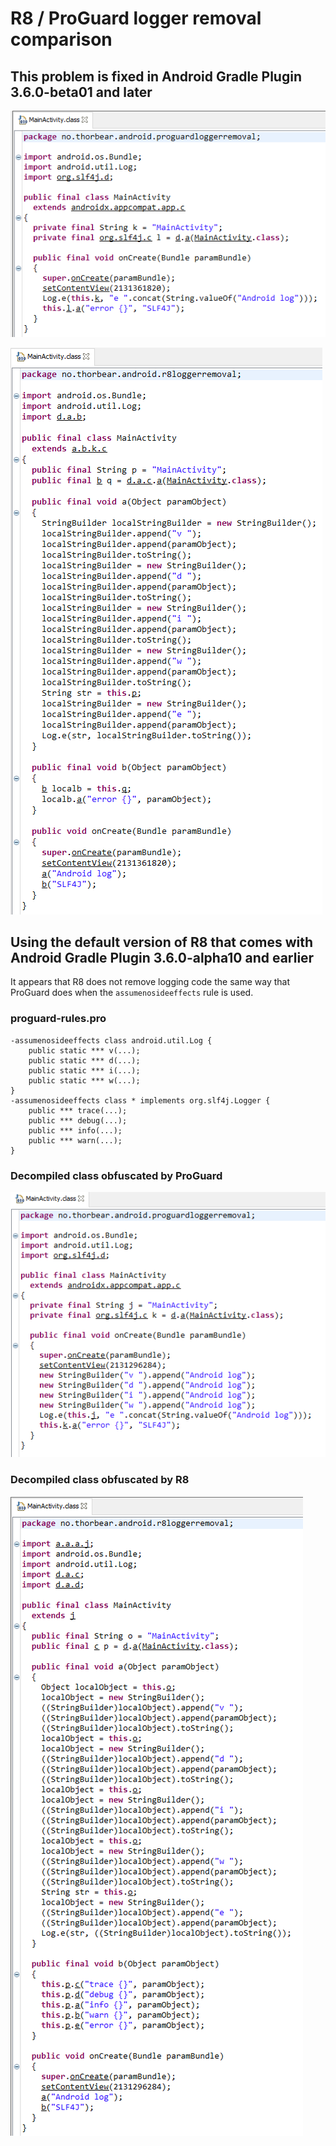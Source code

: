 # R8 / ProGuard logger removal comparison

## This problem is fixed in Android Gradle Plugin 3.6.0-beta01 and later

![Decompiled class obfuscated by ProGuard](decompiled-proguard-additional-rules-2.png)

![Decompiled class obfuscated by R8](decompiled-r8-additional-rules-2.png)


## Using the default version of R8 that comes with Android Gradle Plugin 3.6.0-alpha10 and earlier 

It appears that R8 does not remove logging code the same way that ProGuard does when the `assumenosideeffects` rule is used.


### proguard-rules.pro

```
-assumenosideeffects class android.util.Log {
    public static *** v(...);
    public static *** d(...);
    public static *** i(...);
    public static *** w(...);
}
-assumenosideeffects class * implements org.slf4j.Logger {
    public *** trace(...);
    public *** debug(...);
    public *** info(...);
    public *** warn(...);
}
```


### Decompiled class obfuscated by ProGuard

![Decompiled class obfuscated by ProGuard](decompiled-proguard.png)


### Decompiled class obfuscated by R8

![Decompiled class obfuscated by R8](decompiled-r8.png)

